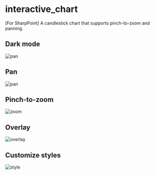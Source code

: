 # interactive_chart
[For SharpPoint]
A candlestick chart that supports pinch-to-zoom and panning.

## Dark mode

![pan](https://raw.githubusercontent.com/fluttercandies/flutter-interactive-chart/master/example/demo_gifs/dark.gif)

## Pan

![pan](https://raw.githubusercontent.com/fluttercandies/flutter-interactive-chart/master/example/demo_gifs/pan.gif)


## Pinch-to-zoom

![zoom](https://raw.githubusercontent.com/fluttercandies/flutter-interactive-chart/master/example/demo_gifs/zoom.gif)


## Overlay

![overlay](https://raw.githubusercontent.com/fluttercandies/flutter-interactive-chart/master/example/demo_gifs/overlay.gif)

## Customize styles

![style](https://raw.githubusercontent.com/fluttercandies/flutter-interactive-chart/master/example/demo_gifs/style.gif)